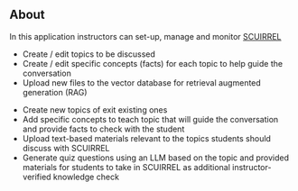 ## About
In this application instructors can set-up, manage and monitor [SCUIRREL](../SCUIRREL/)

* Create / edit topics to be discussed
* Create / edit specific concepts (facts) for each topic to help guide the conversation
* Upload new files to the vector database for retrieval augmented generation (RAG)

- Create new topics of exit existing ones
- Add specific concepts to teach topic that will guide the conversation and provide
  facts to check with the student
- Upload text-based materials relevant to the topics students should discuss with
  SCUIRREL
- Generate quiz questions using an LLM based on the topic and provided materials for
  students to take in SCUIRREL as additional instructor-verified knowledge check
